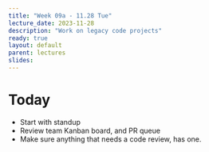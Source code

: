 ```yaml
---
title: "Week 09a - 11.28 Tue"
lecture_date: 2023-11-28
description: "Work on legacy code projects"
ready: true
layout: default
parent: lectures
slides: 
---
```


# Today

* Start with standup
* Review team Kanban board, and PR queue
* Make sure anything that needs a code review, has one.

